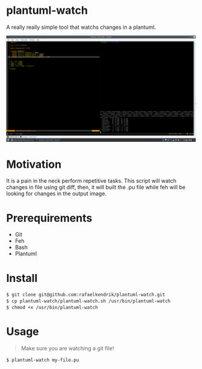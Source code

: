 # plantuml-watch
A really really simple tool that watchs changes in a plantuml.

![plantuml watch demo](./assets/demo.gif)

# Motivation
It is a pain in the neck perform repetitive tasks. This script will watch changes in file using git diff, then, it will built
the .pu file while feh will be looking for changes in the output image.

# Prerequirements
- Git
- Feh
- Bash
- Plantuml

# Install
```sh
$ git clone git@github.com:rafaelkendrik/plantuml-watch.git
$ cp plantuml-watch/plantuml-watch.sh /usr/bin/plantuml-watch
$ chmod +x /usr/bin/plantuml-watch
```

# Usage
> Make sure you are watching a git file!

```sh
$ plantuml-watch my-file.pu
```
